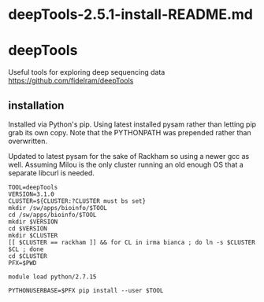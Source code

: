 # deepTools-2.5.1-install-README.md

deepTools
=========

Useful tools for exploring deep sequencing data
<https://github.com/fidelram/deepTools>

installation
------------

Installed via Python's pip. Using latest installed pysam
rather than letting pip grab its own copy. Note that the
PYTHONPATH was prepended rather than overwritten.

Updated to latest pysam for the sake of Rackham so using
a newer gcc as well. Assuming Milou is the only cluster 
running an old enough OS that a separate libcurl is needed.

    TOOL=deepTools
    VERSION=3.1.0
    CLUSTER=${CLUSTER:?CLUSTER must bs set}
    mkdir /sw/apps/bioinfo/$TOOL
    cd /sw/apps/bioinfo/$TOOL
    mkdir $VERSION
    cd $VERSION
    mkdir $CLUSTER
    [[ $CLUSTER == rackham ]] && for CL in irma bianca ; do ln -s $CLUSTER $CL ; done
    cd $CLUSTER
    PFX=$PWD

    module load python/2.7.15

    PYTHONUSERBASE=$PFX pip install --user $TOOL

